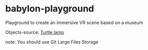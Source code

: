 # babylon-playground

Playground to create an immersive VR scene based on a museum

Objects-source:
[Turtle lamp](https://sketchfab.com/3d-models/chinese-turtle-lamp-96087bb0fa274bc290bc49da067617ce)

note: You should use Git Large Files Storage
